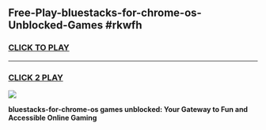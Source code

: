 
## Free-Play-bluestacks-for-chrome-os-Unblocked-Games #rkwfh
<h3>
<a href="https://news.freeplayer.one?title=bluestacks-for-chrome-os&ref=8M">CLICK TO PLAY</a></h3>
<hr>

<h3>
<a href="https://news.freeplayer.one?title=bluestacks-for-chrome-os&ref=8M">CLICK 2 PLAY</a>
  
</h3>

<a href="https://news.freeplayer.one?title=bluestacks-for-chrome-os&ref=8M"><img src="https://clearcache.store/games.png"></a>


**bluestacks-for-chrome-os games unblocked: Your Gateway to Fun and Accessible Online Gaming**

